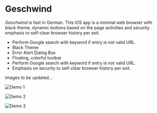 # Geschwind

*Geschwind* is fast in German. This iOS app is a minimal web browser with black theme, dynamic buttons based on the page activities and security emphasis to self-clear browser history per exit.

* Perform Google search with keyword if entry is not valid URL.
* Black Theme
* Error Alert Dialog Box
* Floating, colorful toolbar
* Perform Google search with keyword if entry is not valid URL.
* Emphasis on security to self-clear browser history per exit.
 
Images to be updated...

![Demo 1](https://farm9.staticflickr.com/8820/16486399543_dddeb1bfee_c.jpg "Demo 1")

![Demo 2](https://farm8.staticflickr.com/7589/16484103614_83108c533f_c.jpg "Demo 2")

![Demo 3](https://farm8.staticflickr.com/7659/16484104084_e3ffa91843_c.jpg "Demo 3")
